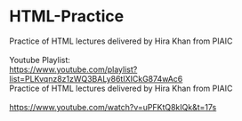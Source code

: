 # HTML-Practice
Practice of HTML lectures delivered by Hira Khan from PIAIC <br><br>
Youtube Playlist: <br>
https://www.youtube.com/playlist?list=PLKvqnz8z1zWQ3BALy86tIXICkG874wAc6 <br>
Practice of HTML lectures delivered by Hira Khan from PIAIC <br><br>
https://www.youtube.com/watch?v=uPFKtQ8kIQk&t=17s
